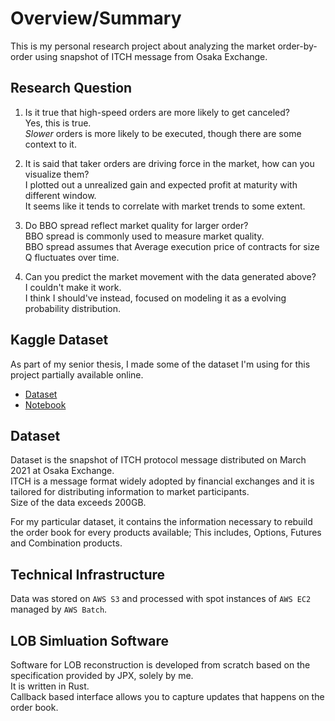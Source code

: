 # Overview/Summary
This is my personal research project about analyzing the market order-by-order using snapshot of ITCH message from Osaka Exchange.

## Research Question  
  1. Is it true that high-speed orders are more likely to get canceled?  
      Yes, this is true.   
      *Slower* orders is more likely to be executed, though there are some context to it.

  2. It is said that taker orders are driving force in the market, how can you visualize them?    
    I plotted out a unrealized gain and expected profit at maturity with different window.   
    It seems like it tends to correlate with market trends to some extent.

  3. Do BBO spread reflect market quality for larger order?   
    BBO spread is commonly used to measure market quality.  
    BBO spread assumes that 
    Average execution price of contracts for size Q fluctuates over time.  
    
    
  4. Can you predict the market movement with the data generated above?  
    I couldn't make it work.  
    I think I should've instead, focused on modeling it as a evolving probability distribution.  

## Kaggle Dataset  
  As part of my senior thesis, I made some of the dataset I'm using for this project partially available online.

  - [Dataset](https://www.kaggle.com/datasets/a53e93e57a1/maker-order-dataset-osaka-20210301)
  - [Notebook](https://www.kaggle.com/code/a53e93e57a1/analyzing-high-frequency-trader-by-order)


## Dataset  
  Dataset is the snapshot of ITCH protocol message distributed on March 2021 at Osaka Exchange.   
  ITCH is a message format widely adopted by financial exchanges and it is tailored for distributing information to market participants.  
  Size of the data exceeds 200GB.  

  For my particular dataset, it contains the information necessary to rebuild the order book for every products available;
  This includes, Options, Futures and Combination products.  

## Technical Infrastructure  
  Data was stored on `AWS S3` and processed with spot instances of `AWS EC2` managed by `AWS Batch`.

## LOB Simluation Software   
  
  Software for LOB reconstruction is developed from scratch based on the specification provided by JPX, solely by me.   
  It is written in Rust.   
  Callback based interface allows you to capture updates that happens on the order book.
